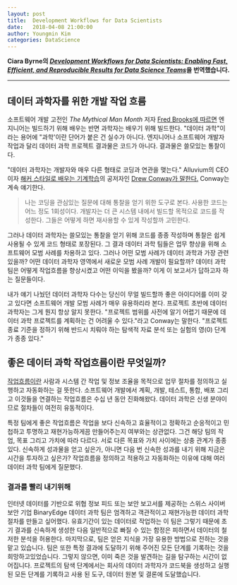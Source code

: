 ```yaml
---
layout: post
title:  Development Workflows for Data Scientists
date:   2018-04-08 21:00:00
author: Youngmin Kim
categories: DataScience
---  
```

  
  
**Ciara Byrne의 [*Development Workflows for Data Scientists: Enabling Fast, Efficient, and Reproducible Results for Data Science Teams*](https://resources.github.com/downloads/development-workflows-data-scientists.pdf)을 번역했습니다.**
  
  
- - -
## 데이터 과학자를 위한 개발 작업 흐름
  
  
  소프트웨어 개발 고전인 *The Mythical Man Month* 저자 [Fred Brooks에 따르면](https://www.fastcompany.com/3023543/why-good-programming-projects-go-bad?show_rev_content) 엔지니어는 빌드하기 위해 배우는 반면 과학자는 배우기 위해 빌드한다. "데이터 과학"이라는 용어에 "과학'이란 단어가 붙은 건 실수가 아니다. 엔지니어나 소프트웨어 개발자 작업과 달리 데이터 과학 프로젝트 결과물은 코드가 아니다. 결과물은 쓸모있는 통찰이다. 
  
"데이터 과학자는 개발자와 매우 다른 형태로 코딩과 연관을 맺는다." Alluvium의 CEO이자 [해커 스타일로 배우는 기계학습](http://shop.oreilly.com/product/0636920018483.do)의 공저자인 [Drew Conway가 말한다.](https://www.fastcompany.com/3016160/what-hackers-should-know-about-machine-learning?show_rev_content) Conway는 계속 얘기한다.  
> 나는 코딩을 관심있는 질문에 대해 통찰을 얻기 위한 도구로 본다. 사용한 코드는 어느 정도 1회성이다. 개발자는 더 큰 시스템 내에서 빌드할 목적으로 코드를 작성한다. 그들은 어떻게 하면 재사용할 수 있게 작성할까 고민한다.

그러나 데이터 과학자는 쓸모있는 통찰을 얻기 위해 코드를 종종 작성하며 통찰은 쉽게 사용될 수 있게 코드 형태로 포장된다. 그 결과 데이터 과학 팀들은 업무 향상을 위해 소프트웨어 모범 사례를 차용하고 있다. 그러나 어떤 모범 사례가 데이터 과학과 가장 관련있을까? 어떤 데이터 과학자 영역에서 새로운 모범 사례 개발이 필요할까? 데이터 과학 팀은 어떻게 작업흐름을 향상시켰고 어떤 이익을 봤을까? 이게 이 보고서가 답하고자 하는 질문들이다.

내가 얘기 나눴던 데이터 과학자 다수는 당신이 무얼 빌드할까 좋은 아이디어를 이미 갖고 있다면 소프트웨어 개발 모범 사례가 매우 유용하리라 본다. 프로젝트 초반에 데이터 과학자는 그게 뭔지 항상 알지 못한다. "프로젝트 범위를 사전에 알기 어렵기 때문에 데이터 과학 프로젝트를 계획하는 건 어려울 수 있다."라고 Conway는 말한다. "프로젝트 종료 기준을 정하기 위해 반드시 치뤄야 하는 탐색적 자료 분석 또는 실험의 영(0) 단계가 종종 있다."

## 좋은 데이터 과학 작업흐름이란 무엇일까?

[작업흐름이란](http://www.pnmsoft.com/resources/bpm-tutorial/workflow-tutorial/) 사람과 시스템 간 작업 및 정보 조율을 목적으로 업무 절차를 정의하고 실행하고 자동화하는 걸 뜻한다. 소프트웨어 개발에서 계획, 개발, 테스트, 통합, 배포 그리고 이것들을 연결하는 작업흐름은 수십 년 동안 진화해왔다. 데이터 과학은 신생 분야이므로 절차들이 여전히 유동적이다.

특정 팀에게 좋은 작업흐름은 작업을 보다 신속하고 효율적이고 정확하고 순응적이고 민첩하고 투명하고 재현가능하게끔 만들어주는지 여부와는 상관없다. 그건 해당 팀의 작업, 목표 그리고 가치에 따라 다르다. 서로 다른 목표와 가치 사이에는 상충 관계가 종종 있다. 신속하게 성과물을 얻고 싶은가, 아니면 다음 번 신속한 성과를 내기 위해 지금은 시간을 투자하고 싶은가? 작업흐름을 정의하고 적용하고 자동화하는 이유에 대해 여러 데이터 과학 팀에게 질문했다.

### 결과를 빨리 내기위해

인터넷 데이터를 기반으로 위협 정보 피드 또는 보안 보고서를 제공하는 스위스 사이버 보안 기업 BinaryEdge 데이터 과학 팀은 엄격하고 객관적이고 재현가능한 데이터 과학 절차를 만들고 싶어했다. 유효기간이 있는 데이터로 작업하는 이 팀은 그렇기 때문에 초기 결과를 신속하게 생성한 다음 일반적으로 빠질 수 있는 함정은 피하면서 데이터의 철저한 분석을 허용한다. 마지막으로, 팀은 얻은 지식을 가장 유용한 방법으로 전하는 것을 맡고 있습니다. 팀은 또한 특정 결과에 도달하기 위해 주어진 모든 단계를 기록하는 것을 희망하고있었습니다. 그렇지 않으면, 이미 죽은 것을 발견하는 길을 탐구하는 시간이 없어집니다. 프로젝트의 탐색 단계에서는 회사의 데이터 과학자가 코드북을 생성하고 실행 된 모든 단계를 기록하고 사용 된 도구, 데이터 원본 및 결론에 도달했습니다.
